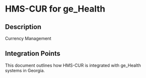# HMS-CUR for ge_Health

## Description

Currency Management

## Integration Points

This document outlines how HMS-CUR is integrated with ge_Health systems in Georgia.
